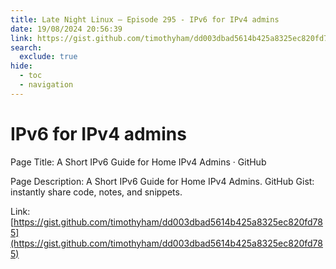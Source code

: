 ```yaml
---
title: Late Night Linux – Episode 295 - IPv6 for IPv4 admins
date: 19/08/2024 20:56:39
link: https://gist.github.com/timothyham/dd003dbad5614b425a8325ec820fd785
search:
  exclude: true
hide:
  - toc
  - navigation
---
```


# IPv6 for IPv4 admins

Page Title: A Short IPv6 Guide for Home IPv4 Admins · GitHub

Page Description: A Short IPv6 Guide for Home IPv4 Admins. GitHub Gist: instantly share code, notes, and snippets. 

Link: [https://gist.github.com/timothyham/dd003dbad5614b425a8325ec820fd785](https://gist.github.com/timothyham/dd003dbad5614b425a8325ec820fd785)